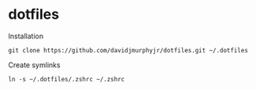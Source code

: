 # dotfiles

Installation
```
git clone https://github.com/davidjmurphyjr/dotfiles.git ~/.dotfiles
```


Create symlinks
```
ln -s ~/.dotfiles/.zshrc ~/.zshrc
```
